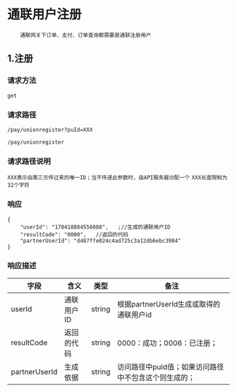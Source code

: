 # 通联用户注册
```
    通联网关下订单、支付、订单查询都需要是通联注册用户
```

## 1.注册

### 请求方法
`get`
### 请求路径
`/pay/unionregister?puId=XXX`

`/pay/unionregister`

### 请求路径说明
`XXX表示由第三方传过来的唯一ID；当不传递此参数时，由API服务器分配一个`
`XXX长度限制为32个字符`
### 响应

```
{
    "userId": "170418804556088",   ;//生成的通联用户ID
    "resultCode": "0000",   //返回的代码
    "partnerUserId": "d487ffe024c4ad725c3a12db6ebc3984"
}
```
### 响应描述
 字段 | 含义 | 类型 |  备注 |
| --- | --- | --- |--- |
| userId | 通联用户ID | string | 根据partnerUserId生成或取得的通联用户id|
| resultCode | 返回的代码 | string | 0000：成功；0006：已注册； |
| partnerUserId | 生成依据 | string |  访问路径中puId值；如果访问路径中不包含这个则生成的；|


